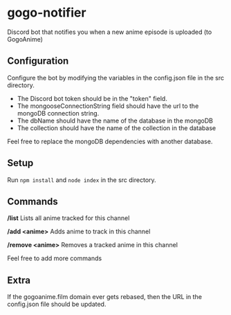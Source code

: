 # gogo-notifier
Discord bot that notifies you when a new anime episode is uploaded (to GogoAnime)

## Configuration
Configure the bot by modifying the variables in the config.json file in the src directory. 
- The Discord bot token should be in the "token" field.
- The mongooseConnectionString field should have the url to the mongoDB connection string.
- The dbName should have the name of the database in the mongoDB
- The collection should have the name of the collection in the database

Feel free to replace the mongoDB dependencies with another database.

## Setup
Run `npm install` and `node index` in the src directory.

## Commands
**/list**
    Lists all anime tracked for this channel

**/add \<anime>**
    Adds anime to track in this channel
  
**/remove \<anime>**
    Removes a tracked anime in this channel

Feel free to add more commands

## Extra
If the gogoanime.film domain ever gets rebased, then the URL in the config.json file should be updated.

